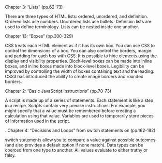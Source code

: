 Chapter 3: “Lists” (pp.62-73)

There are three types of HTML lists: ordered,
unordered, and definition.
 Ordered lists use numbers.
 Unordered lists use bullets.
 Definition lists are used to define terminology.
 Lists can be nested inside one another.
 
 Chapter 13: “Boxes” (pp.300-329)
 
 CSS treats each HTML element as if it has its own box.
 You can use CSS to control the dimensions of a box.
 You can also control the borders, margin and padding
for each box with CSS.
 It is possible to hide elements using the display and
visibility properties.
 Block-level boxes can be made into inline boxes, and
inline boxes made into block-level boxes.
 Legibility can be improved by controlling the width of
boxes containing text and the leading.
 CSS3 has introduced the ability to create image
borders and rounded borders.


Chapter 2: “Basic JavaScript Instructions” (pp.70-73)

A script is made up of a series of statements. Each
statement is like a step in a recipe.
Scripts contain very precise instructions. For example,
you might specify that a value must be remembered
before creating a calculation using that value.
Variables are used to temporarily store pieces of
information used in the script.

.
Chapter 4: “Decisions and Loops” from switch statements on (pp.162-182)

switch statements allow you to compare a value
against possible outcomes (and also provides a default
option if none match).
Data types can be coerced from one type to another.
All values evaluate to either truthy or falsy.
